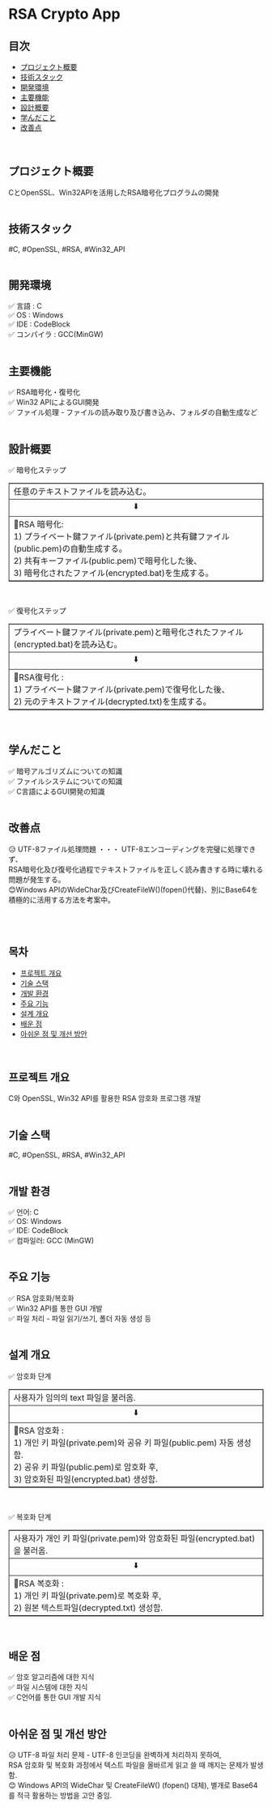 # RSA Crypto App

## 目次

- [プロジェクト概要](#プロジェクト概要)
- [技術スタック](#技術スタック)
- [開発環境](#開発環境)
- [主要機能](#主要機能)
- [設計概要](#設計概要)
- [学んだこと](#学んだこと)
- [改善点](#改善点)

<br>

## プロジェクト概要

CとOpenSSL、Win32APIを活用したRSA暗号化プログラムの開発<br>
<br>

## 技術スタック

#C, #OpenSSL, #RSA, #Win32_API<br>
<br>

## 開発環境

✅ 言語 : C<br>
✅ OS : Windows<br>
✅ IDE : CodeBlock<br>
✅ コンパイラ : GCC(MinGW)<br>
<br>

## 主要機能

✅ RSA暗号化・復号化<br>
✅ Win32 APIによるGUI開発<br>
✅ ファイル処理 - ファイルの読み取り及び書き込み、フォルダの自動生成など<br>
<br>

## 設計概要

✅ 暗号化ステップ<br>
<table border="1">
<tr>
<td>任意のテキストファイルを読み込む。</td>
</tr>
<tr>
<td style="text-align:center;">⬇️</td>
</tr>
<tr>
<td>📝RSA 暗号化:<br>
1) プライベート鍵ファイル(private.pem)と共有鍵ファイル(public.pem)の自動生成する。<br>
2) 共有キーファイル(public.pem)で暗号化した後、<br>
3) 暗号化されたファイル(encrypted.bat)を生成する。</td>
</tr>
</table>

<br>

✅ 復号化ステップ<br>
<table border="1">
<tr>
<td>プライベート鍵ファイル(private.pem)と暗号化されたファイル(encrypted.bat)を読み込む。</td>
</tr>
<tr>
<td style="text-align:center;">⬇️</td>
</tr>
<tr>
<td>📝RSA復号化 : <br>
1) プライベート鍵ファイル(private.pem)で復号化した後、<br>
2) 元のテキストファイル(decrypted.txt)を生成する。<br>
</td>
</tr>
</table>
<br>

## 学んだこと

✅ 暗号アルゴリズムについての知識<br>
✅ ファイルシステムについての知識<br>
✅ C言語によるGUI開発の知識<br>
<br>

## 改善点

😥 UTF-8ファイル処理問題 ・・・ UTF-8エンコーディングを完璧に処理できず、<br>
RSA暗号化及び復号化過程でテキストファイルを正しく読み書きする時に壊れる問題が発生する。<br>
😊Windows APIのWideChar及びCreateFileW()(fopen()代替)、別にBase64を積極的に活用する方法を考案中。<br>

<br>
<br>

## 목차

- [프로젝트 개요](#프로젝트-개요)
- [기술 스택](#기술-스택)
- [개발 환경](#개발-환경)
- [주요 기능](#주요-기능)
- [설계 개요](#설계-개요)
- [배운 점](#배운-점)
- [아쉬운 점 및 개선 방안](#아쉬운-점-및-개선-방안)

<br>

## 프로젝트 개요

C와 OpenSSL, Win32 API를 활용한 RSA 암호화 프로그램 개발<br>
<br>

## 기술 스택

#C, #OpenSSL, #RSA, #Win32_API<br>
<br>

## 개발 환경

✅ 언어: C<br>
✅ OS: Windows<br>
✅ IDE: CodeBlock<br>
✅ 컴파일러: GCC (MinGW)<br>
<br>

## 주요 기능

✅ RSA 암호화/복호화<br>
✅ Win32 API를 통한 GUI 개발<br>
✅ 파일 처리 - 파일 읽기/쓰기, 폴더 자동 생성 등<br>
<br>

## 설계 개요

✅ 암호화 단계
<table border="1">
<tr>
<td>사용자가 임의의 text 파일을 불러옴.</td>
</tr>
<tr>
<td style="text-align:center;">⬇️</td>
</tr>
<tr>
<td>📝RSA 암호화 :<br>
1) 개인 키 파일(private.pem)와 공유 키 파일(public.pem) 자동 생성함.<br>
2) 공유 키 파일(public.pem)로 암호화 후, <br>
3) 암호화된 파일(encrypted.bat) 생성함.</td>
</tr>
</table>

<br>

✅ 복호화 단계
<table border="1">
<tr>
<td>사용자가 개인 키 파일(private.pem)와 암호화된 파일(encrypted.bat)을 불러옴.</td>
</tr>
<tr>
<td style="text-align:center;">⬇️</td>
</tr>
<tr>
<td>📝RSA 복호화 :<br>
1) 개인 키 파일(private.pem)로 복호화 후, <br>
2) 원본 텍스트파일(decrypted.txt) 생성함.</td>
</tr>
</table>
<br>

## 배운 점

✅ 암호 알고리즘에 대한 지식<br>
✅ 파일 시스템에 대한 지식<br>
✅ C언어를 통한 GUI 개발 지식<br>
<br>

## 아쉬운 점 및 개선 방안

😥 UTF-8 파일 처리 문제 - UTF-8 인코딩을 완벽하게 처리하지 못하여, <br>
RSA 암호화 및 복호화 과정에서 텍스트 파일을 올바르게 읽고 쓸 때 깨지는 문제가 발생함.<br>
😊 Windows API의 WideChar 및 CreateFileW() (fopen() 대체), 별개로 Base64를 적극 활용하는 방법을 고안 중임.<br>
<br>
